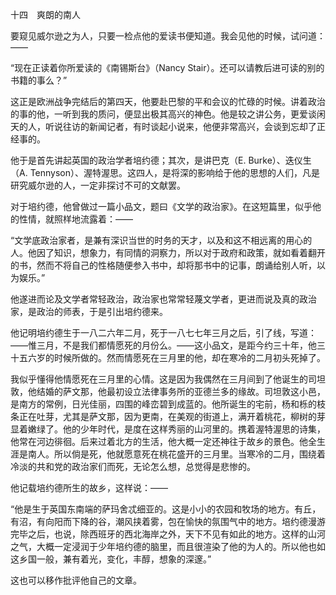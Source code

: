 十四　爽朗的南人

  

要窥见威尔逊之为人，只要一检点他的爱读书便知道。我会见他的时候，试问道：——

“现在正读着你所爱读的《南锡斯台》（Nancy Stair）。还可以请教后进可读的别的书籍的事么？”

这正是欧洲战争完结后的第四天，他要赴巴黎的平和会议的忙碌的时候。讲着政治的事的他，一听到我的质问，便显出极其高兴的神色。他是较之讲公务，更爱谈闲天的人，听说往访的新闻记者，有时谈起小说来，他便非常高兴，会谈到忘却了正经事的。

他于是首先讲起英国的政治学者培约德；其次，是讲巴克（E. Burke）、迭仪生（A. Tennyson）、渥特渥思。这四人，是将深的影响给于他的思想的人们，凡是研究威尔逊的人，一定非探讨不可的文献罢。

对于培约德，他曾做过一篇小品文，题曰《文学的政治家》。在这短篇里，似乎他的性情，就照样地流露着：——

  

“文学底政治家者，是兼有深识当世的时务的天才，以及和这不相远离的用心的人。他因了知识，想象力，有同情的洞察力，所以对于政府和政策，就如看着翻开的书，然而不将自己的性格随便参入书中，却将那书中的记事，朗诵给别人听，以为娱乐。”

  

他遂进而论及文学者常轻政治，政治家也常常轻蔑文学者，更进而说及真的政治家，是政治的师表，于是引出培约德来。

他记明培约德生于一八二六年二月，死于一八七七年三月之后，引了线，写道：——惟三月，不是我们都情愿死的月份么。——这小品文，是距今约三十年，他三十五六岁的时候所做的。然而情愿死在三月里的他，却在寒冷的二月初头死掉了。

我似乎懂得他情愿死在三月里的心情。这是因为我偶然在三月间到了他诞生的司坦敦，他结婚的萨文那，他最初设立法律事务所的亚德兰多的缘故。司坦敦这小邑，是南方的常例，日光佳丽，四围的峰峦碧到成蓝的。他所诞生的宅前，杨和栎的枝条正在吐芽，尤其是萨文那，因为更南，在美观的街道上，满开着桃花，柳树的芽显着嫩绿了。他的少年时代，是度在这样秀丽的山河里的。携着渥特渥思的诗集，他常在河边徘徊。后来过着北方的生活，他大概一定还神往于故乡的景色。他全生涯是南人。所以倘是死，他就愿意死在桃花盛开的三月里。当寒冷的二月，围绕着冷淡的共和党的政治家们而死，无论怎么想，总觉得是悲惨的。

他记载培约德所生的故乡，这样说：——

  

“他是生于英国东南端的萨玛舍忒细亚的。这是小小的农园和牧场的地方。有丘，有沼，有向阳而下降的谷，潮风挟着雾，包在愉快的氛围气中的地方。培约德漫游完毕之后，也说，除西班牙的西北海岸之外，天下不见有如此的地方。这样的山河之气，大概一定浸润于少年培约德的脑里，而且很渲染了他的为人的。所以他也如这乡国一般，兼有着光，变化，丰醇，想象的深邃。”

  

这也可以移作批评他自己的文章。